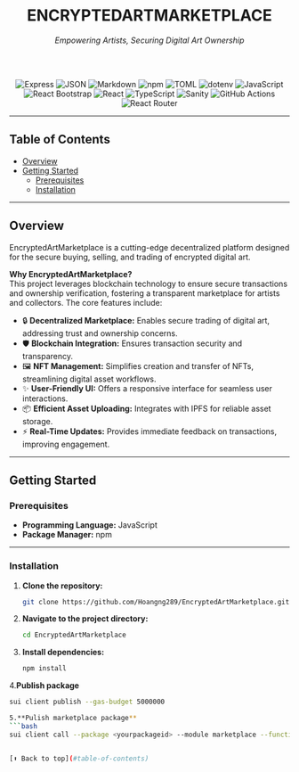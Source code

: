 <h1 align="center">ENCRYPTEDARTMARKETPLACE</h1>
<p align="center"><em>Empowering Artists, Securing Digital Art Ownership</em></p>
  <!-- Badges -->
  <br/><br/>
 <p align="center">
  <img src="https://img.shields.io/badge/Express-000000?style=flat-square&logo=express&logoColor=white" alt="Express"/>
  <img src="https://img.shields.io/badge/JSON-000000?style=flat-square&logo=json&logoColor=white" alt="JSON"/>
  <img src="https://img.shields.io/badge/Markdown-000000?style=flat-square&logo=markdown&logoColor=white" alt="Markdown"/>
  <img src="https://img.shields.io/badge/npm-CB3837?style=flat-square&logo=npm&logoColor=white" alt="npm"/>
  <img src="https://img.shields.io/badge/TOML-000000?style=flat-square" alt="TOML"/>
  <img src="https://img.shields.io/badge/dotenv-000000?style=flat-square&logo=dotenv&logoColor=white" alt="dotenv"/>
  <img src="https://img.shields.io/badge/JavaScript-F7DF1E?style=flat-square&logo=javascript&logoColor=black" alt="JavaScript"/>
  <img src="https://img.shields.io/badge/React_Bootstrap-563D7C?style=flat-square&logo=react&logoColor=white" alt="React Bootstrap"/>
  <img src="https://img.shields.io/badge/React-61DAFB?style=flat-square&logo=react&logoColor=black" alt="React"/>
  <img src="https://img.shields.io/badge/TypeScript-3178C6?style=flat-square&logo=typescript&logoColor=white" alt="TypeScript"/>
  <img src="https://img.shields.io/badge/Sanity-000000?style=flat-square" alt="Sanity"/>
  <img src="https://img.shields.io/badge/GitHub_Actions-2088FF?style=flat-square&logo=githubactions&logoColor=white" alt="GitHub Actions"/>
  <img src="https://img.shields.io/badge/React_Router-CA4245?style=flat-square&logo=reactrouter&logoColor=white" alt="React Router"/>
</p>
</p>

---

## Table of Contents

- [Overview](#overview)  
- [Getting Started](#getting-started)  
  - [Prerequisites](#prerequisites)  
  - [Installation](#installation)  


---

## Overview

EncryptedArtMarketplace is a cutting-edge decentralized platform designed for the secure buying, selling, and trading of encrypted digital art.

**Why EncryptedArtMarketplace?**  
This project leverages blockchain technology to ensure secure transactions and ownership verification, fostering a transparent marketplace for artists and collectors. The core features include:

- 🔒 **Decentralized Marketplace:** Enables secure trading of digital art, addressing trust and ownership concerns.  
- 🛡️ **Blockchain Integration:** Ensures transaction security and transparency.  
- 🖼️ **NFT Management:** Simplifies creation and transfer of NFTs, streamlining digital asset workflows.  
- ✨ **User-Friendly UI:** Offers a responsive interface for seamless user interactions.  
- 📦 **Efficient Asset Uploading:** Integrates with IPFS for reliable asset storage.  
- ⚡ **Real-Time Updates:** Provides immediate feedback on transactions, improving engagement.

---

## Getting Started

### Prerequisites

- **Programming Language:** JavaScript  
- **Package Manager:** npm

---

### Installation

1. **Clone the repository:**
   ```bash
   git clone https://github.com/Hoangng289/EncryptedArtMarketplace.git

2. **Navigate to the project directory:**
   ```bash
   cd EncryptedArtMarketplace

3. **Install dependencies:**
   ```bash
   npm install

4.**Publish package**
   ```bash
   sui client publish --gas-budget 5000000

5.**Pulish marketplace package**
   ```bash
   sui client call --package <yourpackageid> --module marketplace --function create --type-args 0x2::sui::SUI --gas-budget 100000000 


[⬆️ Back to top](#table-of-contents)
